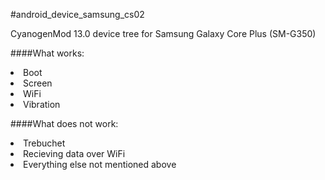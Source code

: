 #android_device_samsung_cs02

CyanogenMod 13.0 device tree for Samsung Galaxy Core Plus (SM-G350)

####What works:
<li>Boot</li>
<li>Screen</li>
<li>WiFi</li>
<li>Vibration</li>

####What does not work:
<li>Trebuchet</li>
<li>Recieving data over WiFi</li>
<li>Everything else not mentioned above</li>
